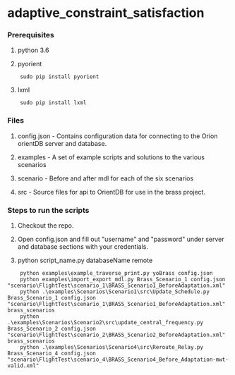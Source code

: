 # adaptive_constraint_satisfaction

### Prerequisites

1) python 3.6

2) pyorient
```
	sudo pip install pyorient
```

3) lxml
```
	sudo pip install lxml
```

### Files

1) config.json - Contains configuration data for connecting to the Orion orientDB server and database.

2) examples - A set of example scripts and solutions to the various scenarios

3) scenario - Before and after mdl for each of the six scenarios

4) src - Source files for api to OrientDB for use in the brass project. 




### Steps to run the scripts

1) Checkout the repo.

2) Open config.json and fill out "username" and "password" under server and database sections with your credentials.

3) python script_name.py databaseName remote
```
	python examples\example_traverse_print.py yoBrass config.json
	python examples\import_export_mdl.py Brass_Scenario_1 config.json "scenario\FlightTest\scenario_1\BRASS_Scenario1_BeforeAdaptation.xml"
    python .\examples\Scenarios\Scenario1\src\Update_Schedule.py Brass_Scenario_1 config.json "scenario\FlightTest\scenario_1\BRASS_Scenario1_BeforeAdaptation.xml" brass_scenarios
    python .\examples\Scenarios\Scenario2\src\update_central_frequency.py Brass_Scenario_2 config.json "scenario\FlightTest\scenario_2\BRASS_Scenario2_BeforeAdaptation.xml" brass_scenarios
    python .\examples\Scenarios\Scenario4\src\Reroute_Relay.py Brass_Scenario_4 config.json "scenario\FlightTest\scenario_4\BRASS_Scenario4_Before_Adaptation-mwt-valid.xml"
```

